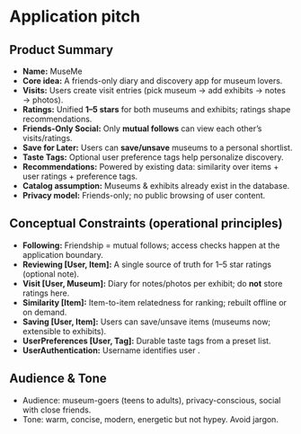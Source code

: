 # Application pitch

## Product Summary
- **Name:** MuseMe
- **Core idea:** A friends-only diary and discovery app for museum lovers.
- **Visits:** Users create visit entries (pick museum → add exhibits → notes → photos).
- **Ratings:** Unified **1–5 stars** for both museums and exhibits; ratings shape recommendations.
- **Friends-Only Social:** Only **mutual follows** can view each other’s visits/ratings.
- **Save for Later:** Users can **save/unsave** museums to a personal shortlist.
- **Taste Tags:** Optional user preference tags help personalize discovery.
- **Recommendations:** Powered by existing data: similarity over items + user ratings + preference tags.
- **Catalog assumption:** Museums & exhibits already exist in the database.
- **Privacy model:** Friends-only; no public browsing of user content.

## Conceptual Constraints (operational principles)
- **Following:** Friendship = mutual follows; access checks happen at the application boundary.
- **Reviewing [User, Item]:** A single source of truth for 1–5 star ratings (optional note).
- **Visit [User, Museum]:** Diary for notes/photos per exhibit; do **not** store ratings here.
- **Similarity [Item]:** Item-to-item relatedness for ranking; rebuilt offline or on demand.
- **Saving [User, Item]:** Users can save/unsave items (museums now; extensible to exhibits).
- **UserPreferences [User, Tag]:** Durable taste tags from a preset list.
- **UserAuthentication:** Username identifies user .

## Audience & Tone
- Audience: museum-goers (teens to adults), privacy-conscious, social with close friends.
- Tone: warm, concise, modern, energetic but not hypey. Avoid jargon.
